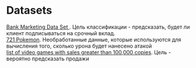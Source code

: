 # Datasets
[Bank Marketing Data Set ](http://archive.ics.uci.edu/ml/datasets/Bank+Marketing). Цель классификации - предсказать, будет ли клиент подписываться на срочный вклад.   
[721 Pokemon](https://www.kaggle.com/abcsds/pokemon). Необработанные данные, которые используются для вычисления того, сколько урона будет нанесено атакой   
[list of video games with sales greater than 100,000 copies](https://www.kaggle.com/gregorut/videogamesales). Цель - вероятно предсказать продажи   
